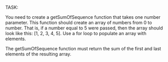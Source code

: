 TASK:

You need to create a getSumOfSequence function that takes one number parameter. This function should create an array of numbers from 0 to number. That is, if a number equal to 5 were passed, then the array should look like this: [1, 2, 3, 4, 5]. Use a for loop to populate an array with elements.



The getSumOfSequence function must return the sum of the first and last elements of the resulting array.